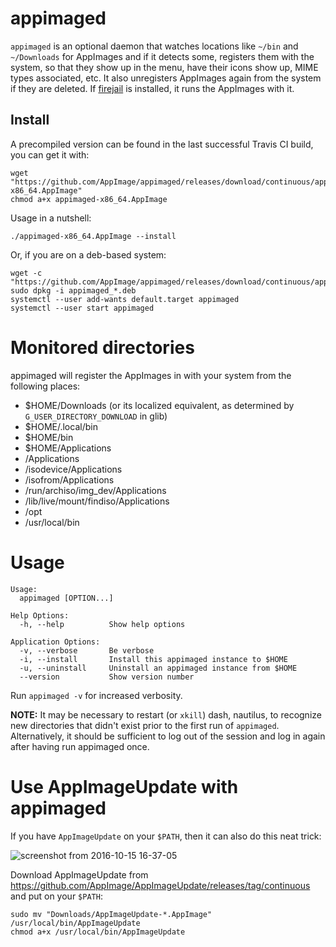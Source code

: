# appimaged

`appimaged` is an optional daemon that watches locations like `~/bin` and `~/Downloads` for AppImages and if it detects some, registers them with the system, so that they show up in the menu, have their icons show up, MIME types associated, etc. It also unregisters AppImages again from the system if they are deleted. If [firejail](https://github.com/netblue30/firejail) is installed, it runs the AppImages with it.


## Install

A precompiled version can be found in the last successful Travis CI build, you can get it with:

```
wget "https://github.com/AppImage/appimaged/releases/download/continuous/appimaged-x86_64.AppImage"
chmod a+x appimaged-x86_64.AppImage
```

Usage in a nutshell:

```
./appimaged-x86_64.AppImage --install
```

Or, if you are on a deb-based system:

```
wget -c "https://github.com/AppImage/appimaged/releases/download/continuous/appimaged_1.0_amd64.deb"
sudo dpkg -i appimaged_*.deb
systemctl --user add-wants default.target appimaged
systemctl --user start appimaged
```

# Monitored directories

appimaged will register the AppImages in with your system from the following places:

* $HOME/Downloads (or its localized equivalent, as determined by `G_USER_DIRECTORY_DOWNLOAD` in glib)
* $HOME/.local/bin
* $HOME/bin
* $HOME/Applications
* /Applications
* /isodevice/Applications
* /isofrom/Applications
* /run/archiso/img_dev/Applications
* /lib/live/mount/findiso/Applications
* /opt
* /usr/local/bin


# Usage

```
Usage:
  appimaged [OPTION...] 

Help Options:
  -h, --help          Show help options

Application Options:
  -v, --verbose       Be verbose
  -i, --install       Install this appimaged instance to $HOME
  -u, --uninstall     Uninstall an appimaged instance from $HOME
  --version           Show version number
```

Run `appimaged -v` for increased verbosity.

__NOTE:__ It may be necessary to restart (or `xkill`) dash, nautilus, to recognize new directories that didn't exist prior to the first run of `appimaged`. Alternatively, it should be sufficient to log out of the session and log in again after having run appimaged once.


# Use AppImageUpdate with appimaged

If you have `AppImageUpdate` on your `$PATH`, then it can also do this neat trick:

![screenshot from 2016-10-15 16-37-05](https://cloud.githubusercontent.com/assets/2480569/19410850/0390fe9c-92f6-11e6-9882-3ca6d360a190.jpg)

Download AppImageUpdate from https://github.com/AppImage/AppImageUpdate/releases/tag/continuous and put on your `$PATH`:

```
sudo mv "Downloads/AppImageUpdate-*.AppImage" /usr/local/bin/AppImageUpdate
chmod a+x /usr/local/bin/AppImageUpdate
```
